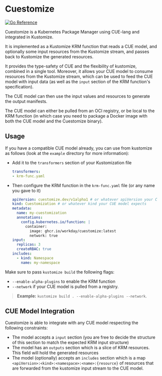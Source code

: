 # Cuestomize

[![Go Reference](https://pkg.go.dev/badge/github.com/workday/cuestomize.svg)](https://pkg.go.dev/github.com/workday/cuestomize)

Cuestomize is a Kubernetes Package Manager using CUE-lang and integrated in Kustomize.

It is implemented as a Kustomize KRM function that reads a CUE model, and optionally some input resources from the Kustomize stream, and passes back to Kustomize the generated resources.

It provides the type-safety of CUE and the flexibility of kustomize, combined in a single tool.
Moreover, it allows your CUE model to consume resources from the Kustomize stream, which can be used to feed the CUE model with input data (as well as the `input` section of the KRM function's specification).

The CUE model can then use the input values and resources to generate the output manifests.

The CUE model can either be pulled from an OCI registry, or be local to the KRM function (in which case you need to package a Docker image with both the CUE model and the Cuestomize binary).

## Usage
If you have a compatible CUE model already, you can use from kustomize as follows (look at the `example` directory for more information):
- Add it to the `transformers` section of your Kustomization file
  ```yaml
  transformers:
  - krm-func.yaml
  ```
- Then configure the KRM function in the `krm-func.yaml` file (or any name you gave to it)
  ```yaml
  apiVersion: cuestomize.dev/v1alpha1 # or whatever apiVersion your CUE model expects
  kind: Cuestomization # or whatever kind your CUE model expects
  metadata:
    name: my-cuestomization
    annotations:
      config.kubernetes.io/function: |
        container:
          image: ghcr.io/workday/cuestomize:latest
          network: true
  input:
    replicas: 3
    createRBAC: true
  includes:
    - kind: Namespace
      name: my-namespace
  ```

Make sure to pass `kustomize build` the following flags:
- `--enable-alpha-plugins` to enable the KRM function
- `--network` if your CUE model is pulled from a registry.

> **Example:** `kustomize build . --enable-alpha-plugins --network`.

## CUE Model Integration
Cuestomize is able to integrate with any CUE model respecting the following constraints:
- The model accepts a `input` section (you are free to decide the structure of this section to match the expected KRM input structure)
- The model has an `outputs` section which is a slice of KRM resources. This field will hold the generated resources
- The model (optionally) accepts an `includes` section which is a map `<apiVersion>:<kind>:<namespace>:<name>:{resource}` of resources that are forwarded from the kustomize input stream to the CUE model.
